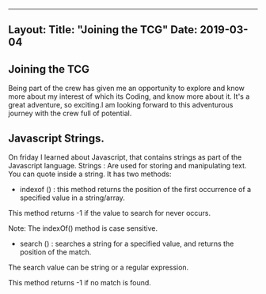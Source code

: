 ---
Layout: 
Title: "Joining the TCG"
 Date: 2019-03-04 
 ---

## Joining the TCG
Being part of the crew has given me an opportunity to explore and know more about my interest
of which its Coding, and know more about it. It's a great adventure, so exciting.I am looking 
forward to this adventurous journey with the crew full of potential. 

## Javascript Strings.
On friday I learned about Javascript, that contains strings as part of the Javascript language.
Strings : Are used for storing and manipulating text. You can quote inside a string.
It has two methods: 
- indexof () : this method returns the position of the first occurrence of a specified value in a 
string/array.

This method returns -1 if the value to search for never occurs.

Note: The indexOf() method is case sensitive.

- search () : searches a string for a specified value, and returns the position of the match.

The search value can be string or a regular expression.

This method returns -1 if no match is found. 